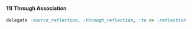 
#### 11) Through Association

```ruby
delegate :source_reflection, :through_reflection, :to => :reflection
```

